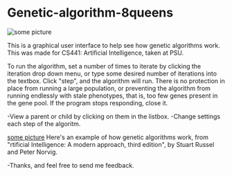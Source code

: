 # Genetic-algorithm-8queens
![some picture](https://github.com/NelsonRomaine/Genetic-algorithm-8queens/blob/master/Readme/example1.png)

This is a graphical user interface to help see how genetic algorithms work. This was made for CS441: Artificial Intelligence, taken at PSU.

To run the algorithm, set a number of times to iterate by clicking the iteration drop down menu, or type some desired number of iterations into the textbox. Click "step", and the algorithm will run. There is no protection in place from running a large population, or preventing the algorithm from running endlessly with stale phenotypes, that is, too few genes present in the gene pool.  If the program stops responding, close it.

-View a parent or child by clicking on them in the listbox.
-Change settings each step of the algoritm.

[some picture](https://github.com/NelsonRomaine/Genetic-algorithm-8queens/blob/master/Readme/example2.png)
Here's an example of how genetic algorithms work, from "rtificial Intelligence: A modern approach, third edition", by Stuart Russel and Peter Norvig. 

-Thanks, and feel free to send me feedback.
